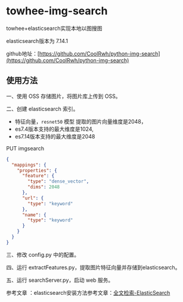 # towhee-img-search
towhee+elasticsearch实现本地以图搜图

elasticsearch版本为 7.14.1

github地址：[https://github.com/CoolRwh/python-img-search](https://github.com/CoolRwh/python-img-search)


## 使用方法

一、使用 OSS 存储图片，将图片库上传到 OSS。

二、创建 elasticsearch 索引。

 * 特征向量，`resnet50` 模型 提取的图片向量维度是2048，
 * es7.4版本支持的最大维度是1024,
 * es7.14版本支持的最大维度是2048

PUT imgsearch

```json
{
  "mappings": {
    "properties": {
      "feature": {
        "type": "dense_vector",
        "dims": 2048
      },
      "url": {
        "type": "keyword"
      },
      "name": {
        "type": "keyword"
      }
    }
  }
}
```

三、修改 config.py 中的配置。

四、运行 extractFeatures.py，提取图片特征向量并存储到elasticsearch。

五、运行 searchServer.py，启动 web 服务。


参考文章 ：elasticsearch安装方法参考文章：[全文检索-ElasticSearch](https://blog.csdn.net/xjhqre/article/details/124553312)